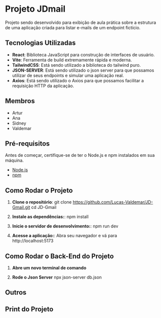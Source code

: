 # Projeto JDmail

Projeto sendo desenvolvido para exibição de aula prática sobre a estrutura de uma aplicação criada para listar e-mails de um endpoint fictício.

## Tecnologias Utilizadas

- **React**: Biblioteca JavaScript para construção de interfaces de usuário.
- **Vite**: Ferramenta de build extremamente rápida e moderna.
- **TailwindCSS**: Está sendo utilizado a biblioteca do tailwind puro.
- **JSON-SERVER**: Está sendo utilizado o json server para que possamos utilizar de seus endpoints e simular uma aplicação real.
- **Axios**: Está sendo utilizado o Axios para que possamos facilitar a requisição HTTP da aplicação.

## Membros 

 - Artur
 - Ana
 - Sidney
 - Valdemar

## Pré-requisitos

Antes de começar, certifique-se de ter o Node.js e npm instalados em sua máquina.

- [Node.js](https://nodejs.org/)
- [npm](https://www.npmjs.com/)

## Como Rodar o Projeto

1. **Clone o repositório**:
   git clone https://github.com/Lucas-Valdemar/JD-Gmail.git
   cd JD-Gmail

2. **Instale as dependências:**:
   npm install
  
3. **Inicie o servidor de desenvolvimento:**:
   npm run dev

4. **Acesse a aplicação:**:
   Abra seu navegador e vá para http://localhost:5173

## Como Rodar o Back-End do Projeto

1. **Abre um novo terminal de comando**

2. **Rode o Json Server**
   npx json-server db.json


## Outros

## Print do Projeto

